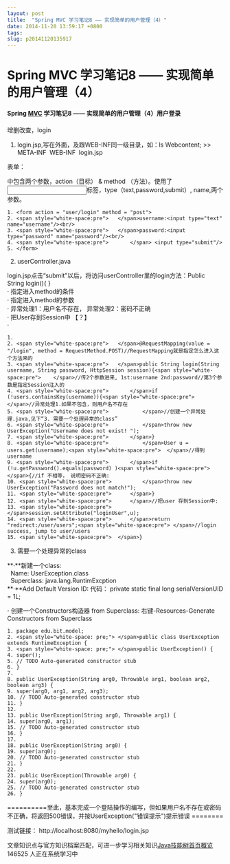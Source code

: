 ```yaml
---
layout: post
title:  "Spring MVC 学习笔记8 —— 实现简单的用户管理（4）"
date: 2014-11-20 13:59:17 +0800
tags: 
slug: p20141120135917
---
```


# Spring MVC 学习笔记8 —— 实现简单的用户管理（4）





#### Spring [MVC](https://so.csdn.net/so/search?q=MVC&spm=1001.2101.3001.7020) 学习笔记8 —— 实现简单的用户管理（4）用户登录


增删改查，login


1. login.jsp,写在外面，及跟WEB-INF同一级目录，如：ls Webcontent; >> META-INF  WEB-INF  login.jsp


表单：<form>中包含两个参数，action（目标） & method （方法）。使用了<input>标签，type（text,password,submit）, name,两个参数。




```
1. <form action = "user/login" method = "post">
2. <span style="white-space:pre">	</span>username:<input type="text" name="username"/><br/>
3. <span style="white-space:pre">	</span>password:<input type="password" name="password"/><br/>
4. <span style="white-space:pre">		</span> <input type="submit"/>
5. </form>

```


2. userController.java  
 


login.jsp点击“submit”以后，将访问userController里的login方法：Public String login(){ }  
 · 指定进入method的条件  
 · 指定进入method的参数  
 · 异常处理1：用户名不存在， 异常处理2：密码不正确  
 · 把User存到Session中 【？】  
 · 




```
1. 
2. <span style="white-space:pre">	</span>@RequestMapping(value = "/login", method = RequestMethod.POST)//RequestMapping就是指定怎么进入这个方法来的
3. <span style="white-space:pre">	</span>public String login(String username, String password, HttpSession session){<span style="white-space:pre">	</span>//传2个参数进来, 1st:username 2nd:password//第3个参数是指定Session注入的
4. <span style="white-space:pre">		</span>if (!users.containsKey(username)){<span style="white-space:pre">	</span>//异常处理1.如果不包含，则用户名不存在
5. <span style="white-space:pre">			</span>//创建一个异常处理.java,见下“3. 需要一个处理异常的class”
6. <span style="white-space:pre">			</span>throw new UserException("Username does not exist! ");
7. <span style="white-space:pre">		</span>}
8. <span style="white-space:pre">			</span>User u = users.get(username);<span style="white-space:pre">	</span>//得到username
9. <span style="white-space:pre">		</span>if (!u.getPassword().equals(password) )<span style="white-space:pre">	</span>{//if 不相等， 说明密码不正确:
10. <span style="white-space:pre">			</span>throw new UserException("Password does not match!");
11. <span style="white-space:pre">		</span>}
12. <span style="white-space:pre">		</span>//把user 存到Session中:
13. <span style="white-space:pre">		</span>session.setAttribute("loginUser",u);
14. <span style="white-space:pre">		</span>return "redirect:/user/users";<span style="white-space:pre">	</span>//login success, jump to user/users
15. <span style="white-space:pre">	</span>}

```

  
 3. 需要一个处理异常的class 

**·**新建一个class:  
   Name: UserException.class  
   Superclass: java.lang.RuntimExcption  
 **·**Add Default Version ID: 代码： private static final long serialVersionUID = 1L;


**·** 创建一个Constructors构造器 from Superclass: 右键-Resources-Generate Constructors from Superclass




```
1. package edu.bit.model;
2. <span style="white-space: pre;">	</span>public class UserException extends RuntimeException {
3. <span style="white-space: pre;">	</span>public UserException() {
4. super();
5. // TODO Auto-generated constructor stub
6. }
7. 
8. public UserException(String arg0, Throwable arg1, boolean arg2, boolean arg3) {
9. super(arg0, arg1, arg2, arg3);
10. // TODO Auto-generated constructor stub
11. }
12. 
13. public UserException(String arg0, Throwable arg1) {
14. super(arg0, arg1);
15. // TODO Auto-generated constructor stub
16. }
17. 
18. public UserException(String arg0) {
19. super(arg0);
20. // TODO Auto-generated constructor stub
21. }
22. 
23. public UserException(Throwable arg0) {
24. super(arg0);
25. // TODO Auto-generated constructor stub
26. }

```

  


==========至此，基本完成一个登陆操作的编写，但如果用户名不存在或密码不正确，将返回500错误，并按UserException("错误提示")提示错误 ========


测试链接： http://localhost:8080/myhello/login.jsp  
 


  
 


  
 


  
 


  
 


  
 


  
 


  
 


  
 




文章知识点与官方知识档案匹配，可进一步学习相关知识[Java技能树](https://edu.csdn.net/skill/java/?utm_source=csdn_ai_skill_tree_blog)[首页](https://edu.csdn.net/skill/java/?utm_source=csdn_ai_skill_tree_blog)[概览](https://edu.csdn.net/skill/java/?utm_source=csdn_ai_skill_tree_blog)146525 人正在系统学习中
